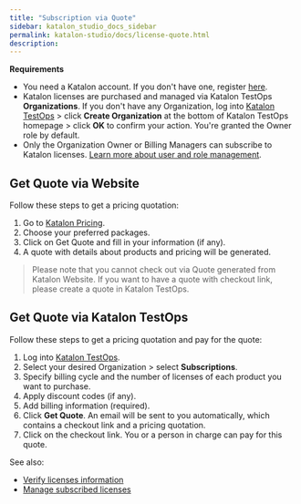 ```yaml
---
title: "Subscription via Quote"
sidebar: katalon_studio_docs_sidebar
permalink: katalon-studio/docs/license-quote.html
description:
---
```


**Requirements**

* You need a Katalon account. If you don't have one, register [here](https://www.katalon.com/sign-up/).
* Katalon licenses are purchased and managed via Katalon TestOps **Organizations**. If you don't have any Organization, log into [Katalon TestOps](https://analytics.katalon.com/home) > click **Create Organization** at the bottom of Katalon TestOps homepage > click **OK** to confirm your action. You're granted the Owner role by default.
* Only the Organization Owner or Billing Managers can subscribe to Katalon licenses. [Learn more about user and role management](https://docs.katalon.com/katalon-analytics/docs/user-management.html).

## Get Quote via Website

Follow these steps to get a pricing quotation:

1. Go to [Katalon Pricing](https://katalon.com/pricing).
2. Choose your preferred packages.
3. Click on Get Quote and fill in your information (if any).
4. A quote with details about products and pricing will be generated.

> Please note that you cannot check out via Quote generated from Katalon Website. If you want to have a quote with checkout link, please create a quote in Katalon TestOps.

## Get Quote via Katalon TestOps

Follow these steps to get a pricing quotation and pay for the quote:

1. Log into [Katalon TestOps](https://analytics.katalon.com/home).
2. Select your desired Organization > select **Subscriptions**.
3. Specify billing cycle and the number of licenses of each product you want to purchase.
4. Apply discount codes (if any).
5. Add billing information (required).
6. Click **Get Quote**. An email will be sent to you automatically, which contains a checkout link and a pricing quotation.
7. Click on the checkout link. You or a person in charge can pay for this quote.

See also:

* [Verify licenses information](https://docs.katalon.com/katalon-studio/docs/license-management.html#verify-and-view-licenses-information)
* [Manage subscribed licenses](https://docs.katalon.com/katalon-studio/docs/license-management.html)